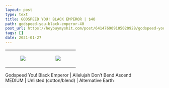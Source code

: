 ```yaml
---
layout: post
type: text
title: GODSPEED YOU! BLACK EMPEROR | $40
path: godspeed-you-black-emperor-40
post_url: https://heybuymyshit.com/post/641476909105020928/godspeed-you-black-emperor-40
tags: []
date: 2021-01-27
---
```




<table style="width:100%;"><tr><td style="vertical-align:top;">
      <figure class="tmblr-full" data-orig-height="2048" data-orig-width="1365" data-orig-src="https://concertshirts.netlify.app/shirts/0178/0178-01.jpg"><img src="https://64.media.tumblr.com/862f1dcaece446d176a4bc75e3077550/94eaedc4b988878a-0a/s540x810/19a5187195452ea80832dec09729a258419d410c.jpg" data-orig-height="2048" data-orig-width="1365" data-orig-src="https://concertshirts.netlify.app/shirts/0178/0178-01.jpg"/></figure></td>
    <td style="vertical-align:top;">
      <figure class="tmblr-full" data-orig-height="2048" data-orig-width="1365" data-orig-src="https://concertshirts.netlify.app/shirts/0178/0178-02.jpg"><img src="https://64.media.tumblr.com/a753864de253213f3a5dd78af84580a0/94eaedc4b988878a-cc/s540x810/3be3c051cbafb3aecb0d19c8342ec07a88627da5.jpg" data-orig-height="2048" data-orig-width="1365" data-orig-src="https://concertshirts.netlify.app/shirts/0178/0178-02.jpg"/></figure></td>
  </tr></table><p>
  Godspeed You! Black Emperor | Allelujah Don&rsquo;t Bend Ascend<br/>MEDIUM | Unlisted (cotton/blend) | Alternative Earth
</p>
